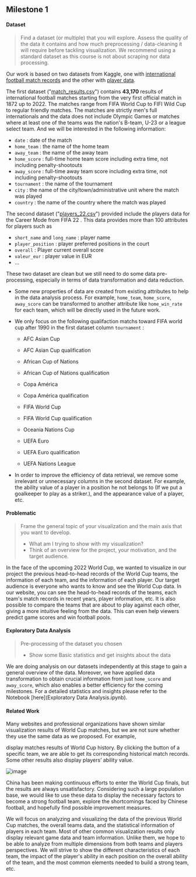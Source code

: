 ## Milestone 1

#### Dataset

> Find a dataset (or multiple) that you will explore. Assess the quality of the data it contains and how much preprocessing / data-cleaning it will require before tackling visualization. We recommend using a standard dataset as this course is not about scraping nor data processing.

Our work is based on two datasets from Kaggle, one with [international football match records](https://www.kaggle.com/datasets/martj42/international-football-results-from-1872-to-2017?select=shootouts.csv) and the other with [player data](https://www.kaggle.com/datasets/stefanoleone992/fifa-22-complete-player-dataset?select=players_22.csv).

The first dataset ("[match_results.csv](./Data/match_result.csv)") contains **43,170** results of international football matches starting from the very first official match in 1872 up to 2022. The matches range from FIFA World Cup to FIFI Wild Cup to regular friendly matches. The matches are strictly men's full internationals and the data does not include Olympic Games or matches where at least one of the teams was the nation's B-team, U-23 or a league select team. And we will be interested in the following information:

- `date` : date of the match
- `home_team` : the name of the home team
- `away_team` : the name of the away team
- `home_score` : full-time home team score including extra time, not including penalty-shootouts
- `away_score` : full-time away team score including extra time, not including penalty-shootouts
- `tournament` : the name of the tournament
- `city` : the name of the city/town/administrative unit where the match was played
- `country` : the name of the country where the match was played

The second dataset ("[players_22.csv](./Data/players_22_value.csv)") provided include the players data for the Career Mode from FIFA 22 . This data provides more than 100 attributes for players such as 

- `short_name` and `long_name` : player name
- `player_position` : player preferred positions in the court
- `overall` : Player current overall score
- `valeur_eur` : player value in EUR
- ...

These two dataset are clean but we still need to do some data pre-processing, especially in terms of data transformation and data reduction. 

- Some new properties of data are created from existing attributes to help in the data analysis process. For example, `home_team`, `home_score`, `away_score` can be transformed to another attribute like `home_win_rate` for each team, which will be directly used in the future work.

- We only focus on the following qualifaction matchs toward FIFA world cup after 1990 in the first dataset column `tournament` :

  - AFC Asian Cup

  - AFC Asian Cup qualification

  - African Cup of Nations

  - African Cup of Nations qualification

  - Copa América

  - Copa América qualification

  - FIFA World Cup

  - FIFA World Cup qualification

  - Oceania Nations Cup

  - UEFA Euro

  - UEFA Euro qualification

  - UEFA Nations League

- In order to improve the efficiency of data retrieval, we remove some irrelevant or unnecessary columns in the second dataset. For example, the ability value of a player in a position he not belongs to (If we put a goalkeeper to play as a striker.), and the appearance value of a player, etc.

#### Problematic

> Frame the general topic of your visualization and the main axis that you want to develop. 
>
> - What am I trying to show with my visualization?
> - Think of an overview for the project, your motivation, and the target audience.

In the face of the upcoming 2022 World Cup, we wanted to visualize in our project the previous head-to-head records of the World Cup teams, the information of each team, and the information of each player. Our target audience is everyone who wants to know and see the World Cup data. In our website, you can see the head-to-head records of the teams, each team's match records in recent years, player information, etc. It is also possible to compare the teams that are about to play against each other, giving a more intuitive feeling from the data. This can even help viewers predict game scores and win football pools.

#### Exploratory Data Analysis

> Pre-processing of the dataset you chosen
>
> - Show some Basic statistics and get insights about the data

We are doing analysis on our datasets independently at this stage to gain a general overview of the data. Moreover, we have applied data transformation to obtain crucial information from just `home_score` and `away_score`, which also enables a better efficiency for the coming milestones. For a detailed statistics and insights please refer to the Notebook [here](Exploratory Data Analysis.ipynb).



#### Related Work

Many websites and professional organizations have shown similar visualization results of World Cup matches, but we are not sure whether they use the same data as we proposed. For example,  

[this website]: https://public.tableau.com/app/profile/simon.beaumont/viz/FIFAWorldCup-ResultsHistory/FIFAWorldCup-ResultsHistory

 display matches results of World Cup history. By clicking the button of a specific team, we are able to get its corresponding historical match records. Some other results also display players’ ability value.

![image](https://user-images.githubusercontent.com/76023123/161533364-f8c00cf7-a2ea-48f5-81b0-45885d6961a4.png)

China has been making continuous efforts to enter the World Cup finals, but the results are always unsatisfactory. Considering such a large population base, we would like to use these data to display the necessary factors to become a strong football team, explore the shortcomings faced by Chinese football, and hopefully find possible improvement measures.

We will focus on analyzing and visualizing the data of the previous World Cup matches, the overall teams data, and the statistical information of players in each team. Most of other common visualization results only display relevant game data and team information. Unlike them, we hope to be able to analyze from multiple dimensions from both teams and players perspectives. We will strive to show the different characteristics of each team, the impact of the player's ability in each position on the overall ability of the team, and the most common elements needed to build a strong team, etc.

